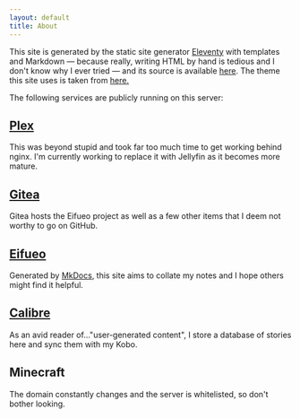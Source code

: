 ```yaml
---
layout: default
title: About
---
```

This site is generated by the static site generator [Eleventy](https://www.11ty.dev) with templates and Markdown — because really, writing HTML by hand is tedious and I don't know why I ever tried — and its source is available [here](https://git.eggworld.tk/eggy/public). The theme this site uses is taken from [here.](https://github.com/kohrongying/11ty-blog-starter)

The following services are publicly running on this server:

## [Plex](https://plex.eggworld.tk)

This was beyond stupid and took far too much time to get working behind nginx. I'm currently working to replace it with Jellyfin as it becomes more mature.

## [Gitea](https://git.eggworld.tk)

Gitea hosts the Eifueo project as well as a few other items that I deem not worthy to go on GitHub.

## [Eifueo](https://eifueo.eggworld.tk)

Generated by [MkDocs](https://mkdocs.org), this site aims to collate my notes and I hope others might find it helpful.

## [Calibre](https://calibre.eggworld.tk)

As an avid reader of…"user-generated content", I store a database of stories here and sync them with my Kobo.

## Minecraft

The domain constantly changes and the server is whitelisted, so don't bother looking.
